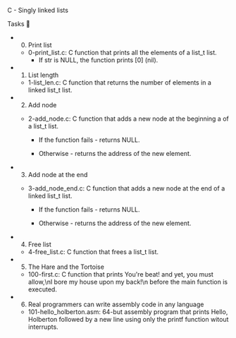 C - Singly linked lists

Tasks 📃

* 0. Print list

    * 0-print_list.c: C function that prints all the elements of a list_t list.
        * If str is NULL, the function prints [0] (nil).

* 1. List length
    * 1-list_len.c: C function that returns the number of elements in a linked list_t list.

* 2. Add node
    * 2-add_node.c: C function that adds a new node at the beginning a of a list_t list.

        * If the function fails - returns NULL.

        * Otherwise - returns the address of the new element.

* 3. Add node at the end
    * 3-add_node_end.c: C function that adds a new node at the end of a linked list_t list.

        * If the function fails - returns NULL.

        * Otherwise - returns the address of the new element.

* 4. Free list
    * 4-free_list.c: C function that frees a list_t list.

* 5. The Hare and the Tortoise
    * 100-first.c: C function that prints You're beat! and yet, you must allow,\nI bore my house upon my back!\n before the main function is executed.

* 6. Real programmers can write assembly code in any language
    * 101-hello_holberton.asm: 64-but assembly program that prints Hello, Holberton followed by a new line using only the printf function witout interrupts.
